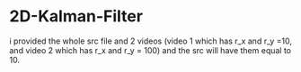 # 2D-Kalman-Filter
i provided the whole src file and 2 videos (video 1 which has r_x and r_y =10, and video 2 which has r_x and r_y = 100) and the src will have them equal to 10.
